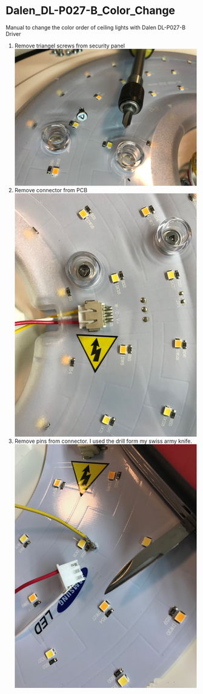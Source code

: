 # Dalen_DL-P027-B_Color_Change
Manual to change the color order of ceiling lights with Dalen DL-P027-B Driver

1. Remove triangel screws from security panel ![Triangle Screw](https://github.com/adriandoerfler/Dalen_DL-P027-B_Color_Change/blob/main/IMG_8615.jpeg)
2. Remove connector from PCB ![Connector](https://github.com/adriandoerfler/Dalen_DL-P027-B_Color_Change/blob/main/IMG_8614.jpeg)
3. Remove pins from connector. I used the drill form my swiss army knife. ![Pin removal](https://github.com/adriandoerfler/Dalen_DL-P027-B_Color_Change/blob/main/IMG_8616.jpeg)
